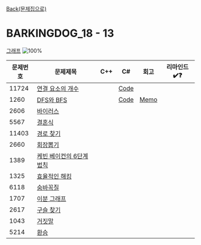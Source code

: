 [Back(문제집으로)](/Workbook/README.md)

# BARKINGDOG_18 - 13

[그래프](https://github.com/encrypted-def/basic-algo-lecture/blob/master/workbook/0x18.md)
![100%](https://progress-bar.xyz/2/?scale=13&title=progress&width=500&color=babaca&suffix=/13)

| 문제번호 | 문제제목                                        | C++ | C#  | 회고 | 리마인드✔️❓ |
| -------- | ----------------------------------------------- | --- | --- | ---- | ------------ |
| 11724    | [연결 요소의 개수](https://boj.kr/11724)        |     | [Code](../Baekjoon/Silver/11724.cs) |      |              |
| 1260     | [DFS와 BFS](https://boj.kr/1260)                |     | [Code](../Baekjoon/Silver/1260.cs) | [Memo](../Baekjoon/Silver/1260.md) |              |
| 2606     | [바이러스](https://boj.kr/2606)                 |     |     |      |              |
| 5567     | [결혼식](https://boj.kr/5567)                   |     |     |      |              |
| 11403    | [경로 찾기](https://boj.kr/11403)               |     |     |      |              |
| 2660     | [회장뽑기](https://boj.kr/2660)                 |     |     |      |              |
| 1389     | [케빈 베이컨의 6단계 법칙](https://boj.kr/1389) |     |     |      |              |
| 1325     | [효율적인 해킹](https://boj.kr/1325)            |     |     |      |              |
| 6118     | [숨바꼭질](https://boj.kr/6118)                 |     |     |      |              |
| 1707     | [이분 그래프](https://boj.kr/1707)              |     |     |      |              |
| 2617     | [구슬 찾기](https://boj.kr/2617)                |     |     |      |              |
| 1043     | [거짓말](https://boj.kr/1043)                   |     |     |      |              |
| 5214     | [환승](https://boj.kr/5214)                     |     |     |      |              |
